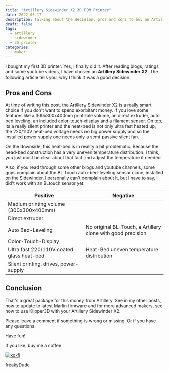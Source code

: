 ```yaml
---
title: "Artillery Sidewinder X2 3D FDM Printer"
date: 2022-05-17
description: Talking about the decision, pros and cons to buy an Artillery Sidewinder X2
draft: false
tags:
  - artillery
  - sidewinder
  - 3D printer
categories:
  - maker
---
```


I bought my first 3D printer. Yes, I finally did it. After reading blogs, ratings and some youtube videos, I have chosen an **Artillery Sidewinder X2**. The following article tells you, why I think it was a good decision.

## Pros and Cons

At time of writing this post, the Artillery Sidewinder X2 is a really smart choice if you don't want to spend exorbitant money. If you love some features like a 300x300x400mm printable volume, an direct extruder, auto bed leveling, an included color-touch-display and a filament sensor. On top, its a really silent printer and the heat-bed is not only ultra fast heated up, the 220/110V heat-bed voltage needs no big power supply and so the installed power supply one needs only a semi-passive silent fan.

On the downside, this heat-bed is in reality a bit problematic. Because the head-bed construction has a very uneven temperature distribution. I think, you just must be clear about that fact and adjust the temperature if needed.

Also, if you read through some other blogs and youtube channels, some guys complain about the BL Touch auto-bed-leveling sensor clone, installed on the Sidewinder. I personally can't complain about it, but I have to say, I did't work with an BLtouch sensor yet.

| Positive                                  | Negative                                                    |
| ----------------------------------------- | ----------------------------------------------------------- |
| Medium printing volume (300x300x400mm)    |
| Direct extruder                           |
| Auto Bed-Leveling                         | No original BL-Touch, a Artillery clone with good precision |
| Color-Touch-Display                       |
| Ultra fast 220/110V coated glass heat-bed | Heat-Bed uneven temperature distribution                    |
| Silent printing, drives, power-supply     |

## Conclusion

That's a great package for this money from Artillery. See in my other posts, how to update to latest Marlin firmware and for more advanced makers, see how to use Klipper3D with your Artillery Sidewinder X2.

Please leave a comment if something is wrong or missing. Or if you have any questions.

Have fun!

If you like, buy me a coffee

[![ko-fi](https://ko-fi.com/img/githubbutton_sm.svg)](https://ko-fi.com/F2F7GC8PC)

freakyDude
